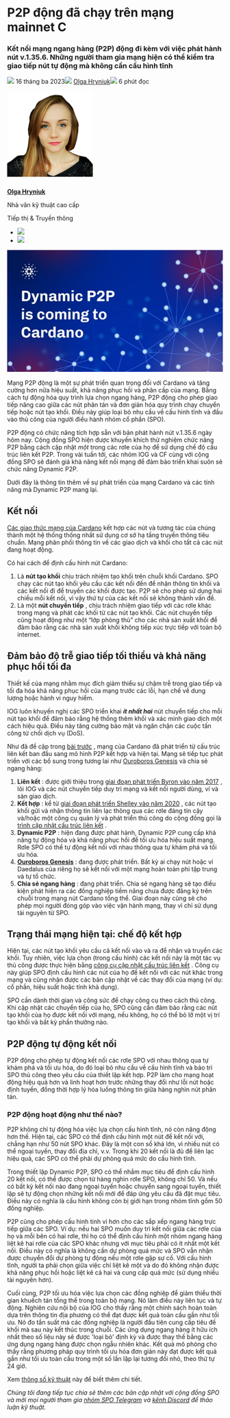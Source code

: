 # P2P động đã chạy trên mạng mainnet C

### **Kết nối mạng ngang hàng (P2P) động đi kèm với việc phát hành nút v.1.35.6. Những người tham gia mạng hiện có thể kiểm tra giao tiếp nút tự động mà không cần cấu hình tĩnh**

![](img/2023-03-16-dynamic-p2p-is-coming-to-cardano.002.png) 16 tháng ba 2023![](img/2023-03-16-dynamic-p2p-is-coming-to-cardano.002.png) [Olga Hryniuk](/en/blog/authors/olga-hryniuk/page-1/)![](img/2023-03-16-dynamic-p2p-is-coming-to-cardano.003.png) 6 phút đọc

![Olga Hryniuk](img/2023-03-16-dynamic-p2p-is-coming-to-cardano.004.png)[](/en/blog/authors/olga-hryniuk/page-1/)

###

[**Olga Hryniuk**](/en/blog/authors/olga-hryniuk/page-1/)

Nhà văn kỹ thuật cao cấp

Tiếp thị &amp; Truyền thông

- ![](img/2023-03-16-dynamic-p2p-is-coming-to-cardano.005.png)[](https://www.linkedin.com/in/olga-hryniuk-1094a3160/ "LinkedIn")
- ![](img/2023-03-16-dynamic-p2p-is-coming-to-cardano.006.png)[](https://github.com/olgahryniuk "GitHub")

![P2P động khả dụng trên mạng chính](img/2023-03-16-dynamic-p2p-is-coming-to-cardano.007.jpeg)

Mạng P2P động là một sự phát triển quan trọng đối với Cardano và tăng cường hơn nữa hiệu suất, khả năng phục hồi và phân cấp của mạng. Bằng cách tự động hóa quy trình lựa chọn ngang hàng, P2P động cho phép giao tiếp nâng cao giữa các nút phân tán và đơn giản hóa quy trình chạy chuyển tiếp hoặc nút tạo khối. Điều này giúp loại bỏ nhu cầu về cấu hình tĩnh và đầu vào thủ công của người điều hành nhóm cổ phần (SPO).

P2P động có chức năng tích hợp sẵn với bản phát hành nút v.1.35.6 ngày hôm nay. Cộng đồng SPO hiện được khuyến khích thử nghiệm chức năng P2P bằng cách cập nhật *một* trong các rơle của họ để sử dụng chế độ cấu trúc liên kết P2P. Trong vài tuần tới, các nhóm IOG và CF cùng với cộng đồng SPO sẽ đánh giá khả năng kết nối mạng để đảm bảo triển khai suôn sẻ chức năng Dynamic P2P.

Dưới đây là thông tin thêm về sự phát triển của mạng Cardano và các tính năng mà Dynamic P2P mang lại.

## **Kết nối**

[Các giao thức mạng của Cardano](https://iohk.io/en/blog/posts/2021/04/06/boosting-network-decentralization-with-p2p/) kết hợp các nút và tương tác của chúng thành một hệ thống thống nhất sử dụng cơ sở hạ tầng truyền thông tiêu chuẩn. Mạng phân phối thông tin về các giao dịch và khối cho tất cả các nút đang hoạt động.

Có hai cách để định cấu hình nút Cardano:

1. Là **nút tạo khối** chịu trách nhiệm tạo khối trên chuỗi khối Cardano. SPO chạy các nút tạo khối yêu cầu các kết nối đến để nhận thông tin khối và các kết nối đi để truyền các khối được tạo. P2P sẽ cho phép sử dụng hai chiều mỗi kết nối, vì vậy thứ tự của các kết nối sẽ không thành vấn đề.
2. Là một **nút chuyển tiếp** , chịu trách nhiệm giao tiếp với các rơle khác trong mạng và phát các khối từ các nút tạo khối. Các nút chuyển tiếp cũng hoạt động như một “lớp phòng thủ” cho các nhà sản xuất khối để đảm bảo rằng các nhà sản xuất khối không tiếp xúc trực tiếp với toàn bộ internet.

## **Đảm bảo độ trễ giao tiếp tối thiểu và khả năng phục hồi tối đa**

Thiết kế của mạng nhằm mục đích giảm thiểu sự chậm trễ trong giao tiếp và tối đa hóa khả năng phục hồi của mạng trước các lỗi, hạn chế về dung lượng hoặc hành vi nguy hiểm.

IOG luôn khuyến nghị các SPO triển khai ***ít nhất hai*** nút chuyển tiếp cho mỗi nút tạo khối để đảm bảo rằng hệ thống thêm khối và xác minh giao dịch một cách hiệu quả. Điều này tăng cường bảo mật và ngăn chặn các cuộc tấn công từ chối dịch vụ (DoS).

Như đã đề cập trong [bài trước](https://iohk.io/en/blog/posts/2021/05/11/cardano-decentralization-continues/) , mạng của Cardano đã phát triển từ cấu trúc liên kết ban đầu sang mô hình P2P kết hợp và hiện tại. Mạng sẽ tiếp tục phát triển với các bổ sung trong tương lai như [Ouroboros Genesis](https://iohk.io/en/blog/posts/2023/02/09/ouroboros-genesis-enhanced-security-in-a-dynamic-environment/) và chia sẻ ngang hàng:

1. **Liên kết** : được giới thiệu trong [giai đoạn phát triển Byron vào năm 2017](https://www.essentialcardano.io/article/what-iog-has-delivered-for-cardano-byron-the-foundation-of-cardano) , lõi IOG và các nút chuyển tiếp duy trì mạng và kết nối người dùng, ví và sàn giao dịch.
2. **Kết hợp** : kể từ [giai đoạn phát triển Shelley vào năm 2020](https://www.essentialcardano.io/article/what-iog-has-delivered-for-cardano-shelley-decentralizing-the-blockchain) , các nút tạo khối gửi và nhận thông tin liên lạc thông qua các rơle đáng tin cậy và/hoặc một công cụ quản lý và phát triển thủ công do cộng đồng gọi là [trình cập nhật cấu trúc liên kết](https://github.com/cardano-community/guild-operators/blob/alpha/docs/Scripts/topologyupdater.md) .
3. **Dynamic P2P** : hiện đang được phát hành, Dynamic P2P cung cấp khả năng tự động hóa và khả năng phục hồi để tối ưu hóa hiệu suất mạng. Rơle SPO có thể tự động kết nối với nhau thông qua tự khám phá và tối ưu hóa.
4. [**Ouroboros Genesis**](https://iohk.io/en/blog/posts/2023/02/09/ouroboros-genesis-enhanced-security-in-a-dynamic-environment/) : đang được phát triển. Bất kỳ ai chạy nút hoặc ví Daedalus của riêng họ sẽ kết nối với một mạng hoàn toàn phi tập trung và tự tổ chức.
5. **Chia sẻ ngang hàng** : đang phát triển. Chia sẻ ngang hàng sẽ tạo điều kiện phát hiện ra các đồng nghiệp tiềm năng chưa được đăng ký trên chuỗi trong mạng nút Cardano tổng thể. Giai đoạn này cũng sẽ cho phép mọi người đóng góp vào việc vận hành mạng, thay vì chỉ sử dụng tài nguyên từ SPO.

## **Trạng thái mạng hiện tại: chế độ kết hợp**

Hiện tại, các nút tạo khối yêu cầu cả kết nối vào và ra để nhận và truyền các khối. Tuy nhiên, việc lựa chọn (trong cấu hình) các kết nối này là một tác vụ thủ công được thực hiện bằng [công cụ cập nhật cấu trúc liên kết](https://github.com/cardano-community/guild-operators/blob/alpha/docs/Scripts/topologyupdater.md) . Công cụ này giúp SPO định cấu hình các nút của họ để kết nối với các nút khác trong mạng và cũng nhận được các bản cập nhật về các thay đổi của mạng (ví dụ: cổ phần, hiệu suất hoặc tính khả dụng).

SPO cần dành thời gian và công sức để chạy công cụ theo cách thủ công. Khi cập nhật các chuyển tiếp của họ, SPO cũng cần đảm bảo rằng các nút tạo khối của họ được kết nối với mạng, nếu không, họ có thể bỏ lỡ một vị trí tạo khối và bất kỳ phần thưởng nào.

## **P2P động tự động kết nối**

P2P động cho phép tự động kết nối các rơle SPO với nhau thông qua tự khám phá và tối ưu hóa, do đó loại bỏ nhu cầu về cấu hình tĩnh và bảo trì SPO thủ công theo yêu cầu của thiết lập kết hợp. P2P làm cho mạng hoạt động hiệu quả hơn và linh hoạt hơn trước những thay đổi như lỗi nút hoặc định tuyến, đồng thời hợp lý hóa luồng thông tin giữa hàng nghìn nút phân tán.

### **P2P động hoạt động như thế nào?**

P2P không chỉ tự động hóa việc lựa chọn cấu hình tĩnh, nó còn năng động hơn thế. Hiện tại, các SPO có thể định cấu hình một nút để kết nối với, chẳng hạn như 50 nút SPO khác. Đây là một con số khá lớn, vì nhiều nút có thể ngoại tuyến, thay đổi địa chỉ, v.v. Trong khi 20 kết nối là đủ để liên lạc hiệu quả, các SPO có thể phải dự phòng quá mức do cấu hình tĩnh.

Trong thiết lập Dynamic P2P, SPO có thể nhắm mục tiêu để định cấu hình 20 kết nối, có thể được chọn từ hàng nghìn rơle SPO, không chỉ 50. Và nếu có bất kỳ kết nối nào đang ngoại tuyến hoặc chuyển sang ngoại tuyến, thiết lập sẽ tự động chọn những kết nối mới để đáp ứng yêu cầu đã đặt mục tiêu. Điều này có nghĩa là cấu hình không còn bị giới hạn trong nhóm tĩnh gồm 50 đồng nghiệp.

P2P cũng cho phép cấu hình tinh vi hơn cho các sắp xếp ngang hàng trực tiếp giữa các SPO. Ví dụ: nếu hai SPO muốn duy trì kết nối giữa các rơle của họ và mỗi bên có hai rơle, thì họ có thể định cấu hình một nhóm ngang hàng liệt kê hai rơle của các SPO khác nhưng với mục tiêu phải có ít nhất một kết nối. Điều này có nghĩa là không cần dự phòng quá mức và SPO vẫn nhận được chuyển đổi dự phòng tự động nếu một rơle gặp sự cố. Với cấu hình tĩnh, người ta phải chọn giữa việc chỉ liệt kê một và do đó không nhận được khả năng phục hồi hoặc liệt kê cả hai và cung cấp quá mức (sử dụng nhiều tài nguyên hơn).

Cuối cùng, P2P tối ưu hóa việc lựa chọn các đồng nghiệp để giảm thiểu thời gian khuếch tán tổng thể trong toàn bộ mạng. Nó làm điều này liên tục và tự động. Nghiên cứu nội bộ của IOG cho thấy rằng một chính sách hoàn toàn dựa trên thông tin địa phương có thể đạt được kết quả toàn cầu gần như tối ưu. Nó đo tần suất mà các đồng nghiệp là người đầu tiên cung cấp tiêu đề khối mà sau này kết thúc trong chuỗi. Các ứng dụng ngang hàng ít hữu ích nhất theo số liệu này sẽ được 'loại bỏ' định kỳ và được thay thế bằng các ứng dụng ngang hàng được chọn ngẫu nhiên khác. Kết quả mô phỏng cho thấy rằng phương pháp quy trình tối ưu hóa đơn giản này đạt được kết quả gần như tối ưu toàn cầu trong một số lần lặp lại tương đối nhỏ, theo thứ tự 24 giờ.

Xem [thông số kỹ thuật](https://input-output-hk.github.io/ouroboros-network/pdfs/network-spec/network-spec.pdf) này để biết thêm chi tiết.

 *Chúng tôi đang tiếp tục chia sẻ thêm các bản cập nhật với cộng đồng SPO và mời mọi người tham gia [nhóm SPO Telegram](https://t.me/SPOannouncements) và [kênh Discord](https://discord.com/invite/inputoutput) để thảo luận kỹ thuật.*
